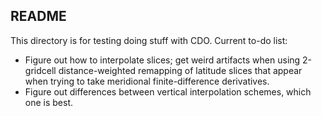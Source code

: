 ## README
This directory is for testing doing stuff with CDO. Current to-do list:
* Figure out how to interpolate slices; get weird artifacts when using 2-gridcell distance-weighted remapping of latitude slices that appear when trying to take meridional finite-difference derivatives.
* Figure out differences between vertical interpolation schemes, which one is best.
